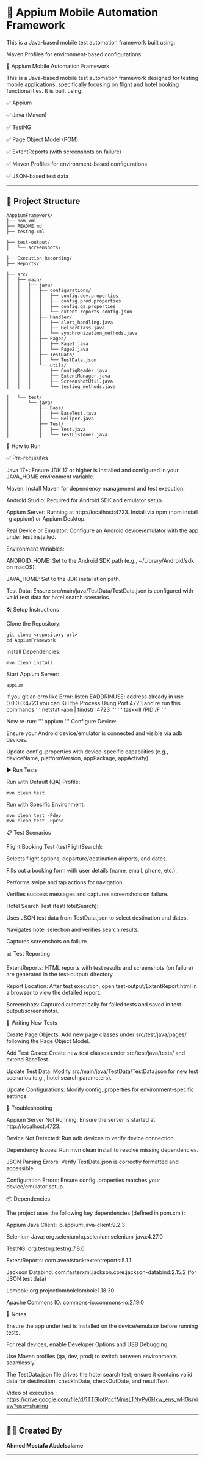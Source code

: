 # 📱 Appium Mobile Automation Framework

This is a Java-based mobile test automation framework built using:

 Maven Profiles for environment-based configurations


📱 Appium Mobile Automation Framework

This is a Java-based mobile test automation framework designed for testing mobile applications, specifically focusing on flight and hotel booking functionalities. It is built using:





✅ Appium



✅ Java (Maven)



✅ TestNG



✅ Page Object Model (POM)



✅ ExtentReports (with screenshots on failure)



✅ Maven Profiles for environment-based configurations



✅ JSON-based test data

---

## 📁 Project Structure
`````
AAppiumFramework/
├── pom.xml
├── README.md
├── testng.xml

├── test-output/
│   └── screenshots/                    

├── Execution Recording/               
├── Reports/                           

├── src/
│   ├── main/
│   │   ├── java/
│   │   │   ├── configurations/
│   │   │   │   ├── config.dev.properties
│   │   │   │   ├── config.prod.properties
│   │   │   │   ├── config.qa.properties
│   │   │   │   └── extent-reports-config.json
│   │   │   ├── Handler/
│   │   │   │   ├── alert_handling.java
│   │   │   │   ├── HelperClass.java
│   │   │   │   └── synchronization_methods.java
│   │   │   ├── Pages/
│   │   │   │   ├── Page1.java
│   │   │   │   └── Page2.java
│   │   │   ├── TestData/
│   │   │   │   └── TestData.json
│   │   │   └── utils/
│   │   │       ├── ConfigReader.java
│   │   │       ├── ExtentManager.java
│   │   │       ├── ScreenshotUtil.java
│   │   │       └── testing_methods.java

│   └── test/
│       └── java/
│           ├── Base/
│           │   ├── BaseTest.java
│           │   └── Hellper.java
│           ├── Test/
│           │   ├── Test.java
│           │   └── TestListener.java
`````

🚀 How to Run

✅ Pre-requisites





Java 17+: Ensure JDK 17 or higher is installed and configured in your JAVA_HOME environment variable.



Maven: Install Maven for dependency management and test execution.



Android Studio: Required for Android SDK and emulator setup.



Appium Server: Running at http://localhost:4723. Install via npm (npm install -g appium) or Appium Desktop.



Real Device or Emulator: Configure an Android device/emulator with the app under test installed.



Environment Variables:





ANDROID_HOME: Set to the Android SDK path (e.g., ~/Library/Android/sdk on macOS).



JAVA_HOME: Set to the JDK installation path.



Test Data: Ensure src/main/java/TestData/TestData.json is configured with valid test data for hotel search scenarios.

🛠️ Setup Instructions


Clone the Repository:
```
git clone <repository-url>
cd AppiumFramework
```
Install Dependencies:
```
mvn clean install
```

Start Appium Server:
```
appium
```
if you git an erro like  Error: listen EADDRINUSE: address already in use 0.0.0.0:4723
you can Kill the Process Using Port 4723 and re run this commands
'''
netstat -aon | findstr :4723
'''
'''
taskkill /PID <PID> /F
'''

Now re-run:
'''
appium
'''
Configure Device:

Ensure your Android device/emulator is connected and visible via adb devices.



Update config.<env>.properties with device-specific capabilities (e.g., deviceName, platformVersion, appPackage, appActivity).

▶️ Run Tests

Run with Default (QA) Profile:
```
mvn clean test
```
Run with Specific Environment:
```
mvn clean test -Pdev
mvn clean test -Pprod
```
📋 Test Scenarios





Flight Booking Test (testFlightSearch):





Selects flight options, departure/destination airports, and dates.



Fills out a booking form with user details (name, email, phone, etc.).



Performs swipe and tap actions for navigation.



Verifies success messages and captures screenshots on failure.



Hotel Search Test (testHotelSearch):





Uses JSON test data from TestData.json to select destination and dates.



Navigates hotel selection and verifies search results.



Captures screenshots on failure.

📊 Test Reporting





ExtentReports: HTML reports with test results and screenshots (on failure) are generated in the test-output/ directory.



Report Location: After test execution, open test-output/ExtentReport.html in a browser to view the detailed report.



Screenshots: Captured automatically for failed tests and saved in test-output/screenshots/.



🧪 Writing New Tests





Create Page Objects: Add new page classes under src/test/java/pages/ following the Page Object Model.



Add Test Cases: Create new test classes under src/test/java/tests/ and extend BaseTest.



Update Test Data: Modify src/main/java/TestData/TestData.json for new test scenarios (e.g., hotel search parameters).



Update Configurations: Modify config.<env>.properties for environment-specific settings.



🔧 Troubleshooting





Appium Server Not Running: Ensure the server is started at http://localhost:4723.



Device Not Detected: Run adb devices to verify device connection.



Dependency Issues: Run mvn clean install to resolve missing dependencies.



JSON Parsing Errors: Verify TestData.json is correctly formatted and accessible.



Configuration Errors: Ensure config.<env>.properties matches your device/emulator setup.



📦 Dependencies

The project uses the following key dependencies (defined in pom.xml):





Appium Java Client: io.appium:java-client:9.2.3



Selenium Java: org.seleniumhq.selenium:selenium-java:4.27.0



TestNG: org.testng:testng:7.8.0



ExtentReports: com.aventstack:extentreports:5.1.1



Jackson Databind: com.fasterxml.jackson.core:jackson-databind:2.15.2 (for JSON test data)



Lombok: org.projectlombok:lombok:1.18.30



Apache Commons IO: commons-io:commons-io:2.19.0



📝 Notes



Ensure the app under test is installed on the device/emulator before running tests.



For real devices, enable Developer Options and USB Debugging.



Use Maven profiles (qa, dev, prod) to switch between environments seamlessly.



The TestData.json file drives the hotel search test; ensure it contains valid data for destination, checkInDate, checkOutDate, and resultText.

Video of execution : https://drive.google.com/file/d/1TTGIofPccfMmsLTNyPy6Hkw_ens_wHGs/view?usp=sharing

---

## 👨‍💻 Created By

**Ahmed Mostafa Abdelsalame**

---
